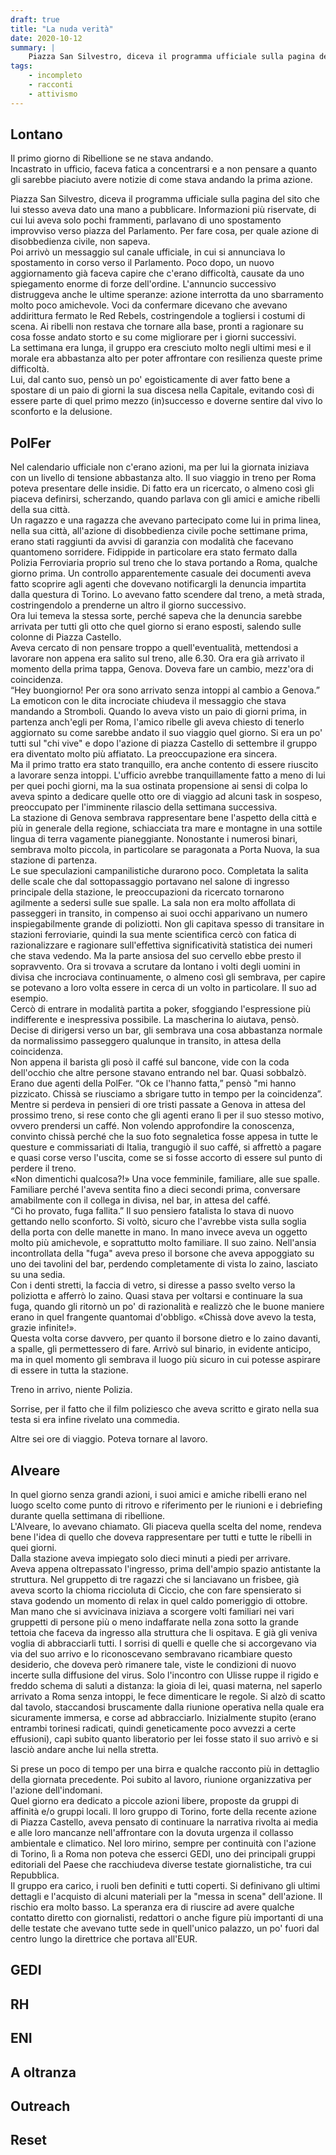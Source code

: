 ```yaml
---
draft: true
title: "La nuda verità"
date: 2020-10-12
summary: |
    Piazza San Silvestro, diceva il programma ufficiale sulla pagina del sito che lui stesso aveva dato una mano a pubblicare. Informazioni più riservate, di cui lui aveva solo pochi frammenti, parlavano di uno spostamento improvviso verso piazza del Parlamento. Per fare cosa, per quale azione di disobbedienza civile, non sapeva...
tags:
    - incompleto
    - racconti
    - attivismo
---
```


## Lontano

Il primo giorno di Ribellione se ne stava andando.  
Incastrato in ufficio, faceva fatica a concentrarsi e a non pensare a quanto gli sarebbe piaciuto avere notizie di come stava andando la prima azione.  

Piazza San Silvestro, diceva il programma ufficiale sulla pagina del sito che lui stesso aveva dato una mano a pubblicare. Informazioni più riservate, di cui lui aveva solo pochi frammenti, parlavano di uno spostamento improvviso verso piazza del Parlamento. Per fare cosa, per quale azione di disobbedienza civile, non sapeva.  
Poi arrivò un messaggio sul canale ufficiale, in cui si annunciava lo spostamento in corso verso il Parlamento. Poco dopo, un nuovo aggiornamento già faceva capire che c'erano difficoltà, causate da uno spiegamento enorme di forze dell'ordine. L'annuncio successivo distruggeva anche le ultime speranze: azione interrotta da uno sbarramento molto poco amichevole. Voci da confermare dicevano che avevano addirittura fermato le Red Rebels, costringendole a togliersi i costumi di scena.
Ai ribelli non restava che tornare alla base, pronti a ragionare su cosa fosse andato storto e su come migliorare per i giorni successivi.   
La settimana era lunga, il gruppo era cresciuto molto negli ultimi mesi e il morale era abbastanza alto per poter affrontare con resilienza queste prime difficoltà.  
Lui, dal canto suo, pensò un po' egoisticamente di aver fatto bene a spostare di un paio di giorni la sua discesa nella Capitale, evitando così di essere parte di quel primo mezzo (in)successo e doverne sentire dal vivo lo sconforto e la delusione.

## PolFer

Nel calendario ufficiale non c'erano azioni, ma per lui la giornata iniziava con un livello di tensione abbastanza alto. Il suo viaggio in treno per Roma poteva presentare delle insidie. Di fatto era un ricercato, o almeno così gli piaceva definirsi, scherzando, quando parlava con gli amici e amiche ribelli della sua città.   
Un ragazzo e una ragazza che avevano partecipato come lui in prima linea, nella sua città, all'azione di disobbedienza civile poche settimane prima, erano stati raggiunti da avvisi di garanzia con modalità che facevano quantomeno  sorridere. Fidippide in particolare era stato fermato dalla Polizia Ferroviaria proprio sul treno che lo stava portando a Roma, qualche giorno prima. Un controllo apparentemente casuale dei documenti aveva fatto scoprire agli agenti che dovevano notificargli la denuncia impartita dalla questura di Torino. Lo avevano fatto scendere dal treno, a metà strada, costringendolo a prenderne un altro il giorno successivo.  
Ora lui temeva la stessa sorte, perché sapeva che la denuncia sarebbe arrivata per tutti gli otto che quel giorno si erano esposti, salendo sulle colonne di Piazza Castello.   
Aveva cercato di non pensare troppo a quell'eventualità, mettendosi a lavorare non appena era salito sul treno, alle 6.30. Ora era già arrivato il momento della prima tappa, Genova. Doveva fare un cambio, mezz'ora di coincidenza.   
“Hey buongiorno! Per ora sono arrivato senza intoppi al cambio a Genova.” La emoticon con le dita incrociate chiudeva il messaggio che stava mandando a Stromboli. Quando lo aveva visto un paio di giorni prima, in partenza anch'egli per Roma, l'amico ribelle gli aveva chiesto di tenerlo aggiornato su come sarebbe andato il suo viaggio quel giorno. Si era un po' tutti sul "chi vive" e dopo l'azione di piazza Castello di settembre il gruppo era diventato molto più affiatato. La preoccupazione era sincera.  
Ma il primo tratto era stato tranquillo, era anche contento di essere riuscito a lavorare senza intoppi. L'ufficio avrebbe tranquillamente fatto a meno di lui per quei pochi giorni, ma la sua ostinata propensione ai sensi di colpa lo aveva spinto a dedicare quelle otto ore di viaggio ad alcuni task in sospeso, preoccupato per l'imminente rilascio della settimana successiva.  
La stazione di Genova sembrava rappresentare bene l'aspetto della città e più in generale della regione, schiacciata tra mare e montagne in una sottile lingua di terra vagamente pianeggiante. Nonostante i numerosi binari, sembrava molto piccola, in particolare se paragonata a Porta Nuova, la sua stazione di partenza.  
Le sue speculazioni campanilistiche durarono poco. Completata la salita delle scale che dal sottopassaggio portavano nel salone di ingresso principale della stazione, le preoccupazioni da ricercato tornarono agilmente a sedersi sulle sue spalle. 
La sala non era molto affollata di passeggeri in transito, in compenso ai suoi occhi apparivano un numero inspiegabilmente grande di poliziotti. Non gli capitava spesso di transitare in stazioni ferroviarie, quindi la sua mente scientifica cercò con fatica di razionalizzare e ragionare sull'effettiva significatività statistica dei numeri che stava vedendo. Ma la parte ansiosa del suo cervello ebbe presto il sopravvento. Ora si trovava a scrutare da lontano i volti degli uomini in divisa che incrociava continuamente, o almeno così gli sembrava, per capire se potevano a loro volta essere in cerca di un volto in particolare. Il suo ad esempio.  
Cercò di entrare in modalità partita a poker, sfoggiando l'espressione più indifferente e inespressiva possibile. La mascherina lo aiutava, pensò. Decise di dirigersi verso un bar, gli sembrava una cosa abbastanza normale da normalissimo passeggero qualunque in transito, in attesa della coincidenza.  
Non appena il barista gli posò il caffé sul bancone, vide con la coda dell'occhio che altre persone stavano entrando nel bar. Quasi sobbalzò. Erano due agenti della PolFer. “Ok ce l'hanno fatta,” pensò "mi hanno pizzicato. Chissà se riusciamo a sbrigare tutto in tempo per la coincidenza”.  
Mentre si perdeva in pensieri di ore tristi passate a Genova in attesa del prossimo treno, si rese conto che gli agenti erano lì per il suo stesso motivo, ovvero prendersi un caffé. Non volendo approfondire la conoscenza, convinto chissà perché che la suo foto segnaletica fosse appesa in tutte le questure e commissariati di Italia, trangugiò il suo caffé, si affrettò a pagare e quasi corse verso l'uscita, come se si fosse accorto di essere sul punto di perdere il treno.  
«Non dimentichi qualcosa?!» Una voce femminile, familiare, alle sue spalle. Familiare perché l'aveva sentita fino a dieci secondi prima, conversare amabilmente con il collega in divisa, nel bar, in attesa del caffé.  
“Ci ho provato, fuga fallita.”  Il suo pensiero fatalista lo stava di nuovo gettando nello sconforto. Si voltò, sicuro che l'avrebbe vista sulla soglia della porta con delle manette in mano. In mano invece aveva un oggetto molto più amichevole, e soprattutto molto familiare. Il suo zaino. Nell'ansia incontrollata della "fuga" aveva preso il borsone che aveva appoggiato su uno dei tavolini del bar, perdendo completamente di vista lo zaino, lasciato su una sedia.  
Con i denti stretti, la faccia di vetro, si diresse a passo svelto verso la poliziotta e afferrò lo zaino. Quasi stava per voltarsi e continuare la sua fuga, quando gli ritornò un po' di razionalità e realizzò che le buone maniere erano in quel frangente quantomai d'obbligo. «Chissà dove avevo la testa, grazie infinite!».  
Questa volta corse davvero, per quanto il borsone dietro e lo zaino davanti, a spalle, gli permettessero di fare. Arrivò sul binario, in evidente anticipo, ma in quel momento gli sembrava il luogo più sicuro in cui potesse aspirare di essere in tutta la stazione.

Treno in arrivo, niente Polizia. 

Sorrise, per il fatto che il film poliziesco che aveva scritto e girato nella sua testa si era infine rivelato una commedia.

Altre sei ore di viaggio. Poteva tornare al lavoro.

## Alveare

In quel giorno senza grandi azioni, i suoi amici e amiche ribelli erano nel luogo scelto come punto di ritrovo e riferimento per le riunioni e i debriefing durante quella settimana di ribellione.  
L'Alveare, lo avevano chiamato. Gli piaceva quella scelta del nome, rendeva bene l'idea di quello che doveva rappresentare per tutti e tutte le ribelli in quei giorni.  
Dalla stazione aveva impiegato solo dieci minuti a piedi per arrivare.   
Aveva appena oltrepassato l'ingresso, prima dell'ampio spazio antistante la struttura. Nel gruppetto di tre ragazzi che si lanciavano un frisbee, già aveva scorto la chioma riccioluta di Ciccio, che con fare spensierato si stava godendo un momento di relax in quel caldo pomeriggio di ottobre.  
Man mano che si avvicinava iniziava a scorgere volti familiari nei vari gruppetti di persone più o meno indaffarate nella zona sotto la grande tettoia che faceva da ingresso alla struttura che li ospitava. E già gli veniva voglia di abbracciarli tutti. I sorrisi di quelli e quelle che si accorgevano via via del suo arrivo e lo riconoscevano sembravano ricambiare questo desiderio, che doveva però rimanere tale, viste le condizioni di nuovo incerte sulla diffusione del virus. Solo l'incontro con Ulisse ruppe il rigido e freddo schema di saluti a distanza: la gioia di lei, quasi materna, nel saperlo arrivato a Roma senza intoppi, le fece dimenticare le regole. Si alzò di scatto dal tavolo, staccandosi bruscamente dalla riunione operativa nella quale era sicuramente immersa, e corse ad abbracciarlo. Inizialmente stupito (erano entrambi torinesi radicati, quindi geneticamente poco avvezzi a certe effusioni), capì subito quanto liberatorio per lei fosse stato il suo arrivò e si lasciò andare anche lui nella stretta.

Si prese un poco di tempo per una birra e qualche racconto più in dettaglio della giornata precedente. Poi subito al lavoro, riunione organizzativa per l'azione dell'indomani.   
Quel giorno era dedicato a piccole azioni libere, proposte da gruppi di affinità e/o gruppi locali. Il loro gruppo di Torino, forte della recente azione di Piazza Castello, aveva pensato di continuare la narrativa rivolta ai media e alle loro mancanze nell'affrontare con la dovuta urgenza il collasso ambientale e climatico. Nel loro mirino, sempre per continuità con l'azione di Torino,  lì a Roma non poteva che esserci GEDI, uno dei principali gruppi editoriali del Paese che racchiudeva diverse testate giornalistiche, tra cui Repubblica.  
Il gruppo era carico, i ruoli ben definiti e tutti coperti. Si definivano gli ultimi dettagli e l'acquisto di alcuni materiali per la "messa in scena" dell'azione. Il rischio era molto basso. La speranza era di riuscire ad avere qualche contatto diretto con giornalisti, redattori o anche figure più importanti di una delle testate che avevano tutte sede in quell'unico palazzo, un po' fuori dal centro lungo la direttrice che portava all'EUR.

## GEDI

## RH

## ENI

## A oltranza

## Outreach

## Reset


